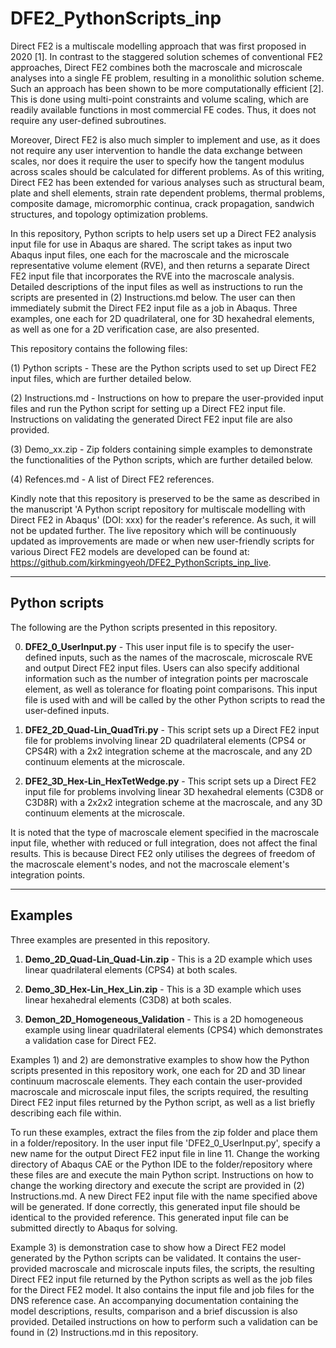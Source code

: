 # DFE2_PythonScripts_inp

Direct FE2 is a multiscale modelling approach that was first proposed in 2020 [1]. In contrast to the staggered solution schemes of conventional FE2 approaches, Direct FE2 combines both the macroscale and microscale analyses into a single FE problem, resulting in a monolithic solution scheme. Such an approach has been shown to be more computationally efficient [2]. This is done using multi-point constraints and volume scaling, which are readily available functions in most commercial FE codes. Thus, it does not require any user-defined subroutines. 

Moreover, Direct FE2 is also much simpler to implement and use, as it does not require any user intervention to handle the data exchange between scales, nor does it require the user to specify how the tangent modulus across scales should be calculated for different problems. As of this writing, Direct FE2 has been extended for various analyses such as structural beam, plate and shell elements, strain rate dependent problems, thermal problems, composite damage, micromorphic continua, crack propagation, sandwich structures, and topology optimization problems. 

In this repository, Python scripts to help users set up a Direct FE2 analysis input file for use in Abaqus are shared. The script takes as input two Abaqus input files, one each for the macroscale and the microscale representative volume element (RVE), and then returns a separate Direct FE2 input file that incorporates the RVE into the macroscale analysis. Detailed descriptions of the input files as well as instructions to run the scripts are presented in (2) Instructions.md below. The user can then immediately submit the Direct FE2 input file as a job in Abaqus. Three examples, one each for 2D quadrilateral, one for 3D hexahedral elements, as well as one for a 2D verification case, are also presented.

This repository contains the following files:

(1) Python scripts - These are the Python scripts used to set up Direct FE2 input files, which are further detailed below.

(2) Instructions.md - Instructions on how to prepare the user-provided input files and run the Python script for setting up a Direct FE2 input file. Instructions on validating the generated Direct FE2 input file are also provided. 

(3) Demo_xx.zip - Zip folders containing simple examples to demonstrate the functionalities of the Python scripts, which are further detailed below. 

(4) Refences.md - A list of Direct FE2 references.

Kindly note that this repository is preserved to be the same as described in the manuscript 'A Python script repository for multiscale modelling with Direct FE2 in Abaqus' (DOI: xxx) for the reader's reference. As such, it will not be updated further. The live repository which will be continuously updated as improvements are made or when new user-friendly scripts for various Direct FE2 models are developed can be found at: https://github.com/kirkmingyeoh/DFE2_PythonScripts_inp_live.

-----
Python scripts
-----
The following are the Python scripts presented in this repository. 

0) **DFE2_0_UserInput.py** - This user input file is to specify the user-defined inputs, such as the names of the macroscale, microscale RVE and output Direct FE2 input files. Users can also specify additional information such as the number of integration points per macroscale element, as well as tolerance for floating point comparisons. This input file is used with and will be called by the other Python scripts to read the user-defined inputs. 

1) **DFE2_2D_Quad-Lin_QuadTri.py** - This script sets up a Direct FE2 input file for problems involving linear 2D quadrilateral elements (CPS4 or CPS4R) with a 2x2 integration scheme at the macroscale, and any 2D continuum elements at the microscale. 

2) **DFE2_3D_Hex-Lin_HexTetWedge.py** - This script sets up a Direct FE2 input file for problems involving linear 3D hexahedral elements (C3D8 or C3D8R) with a 2x2x2 integration scheme at the macroscale, and any 3D continuum elements at the microscale.

It is noted that the type of macroscale element specified in the macroscale input file, whether with reduced or full integration, does not affect the final results. This is because Direct FE2 only utilises the degrees of freedom of the macroscale element's nodes, and not the macroscale element's integration points. 

-----
Examples
-----
Three examples are presented in this repository.

1) **Demo_2D_Quad-Lin_Quad-Lin.zip** - This is a 2D example which uses linear quadrilateral elements (CPS4) at both scales. 
   
2) **Demo_3D_Hex-Lin_Hex_Lin.zip** - This is a 3D example which uses linear hexahedral elements (C3D8) at both scales. 

3) **Demon_2D_Homogeneous_Validation** - This is a 2D homogeneous example using linear quadrilateral elements (CPS4) which demonstrates a validation case for Direct FE2. 

Examples 1) and 2) are demonstrative examples to show how the Python scripts presented in this repository work, one each for 2D and 3D linear continuum macroscale elements. They each contain the user-provided macroscale and microscale input files, the scripts required, the resulting Direct FE2 input files returned by the Python script, as well as a list briefly describing each file within. 

To run these examples, extract the files from the zip folder and place them in a folder/repository. In the user input file 'DFE2_0_UserInput.py', specify a new name for the output Direct FE2 input file in line 11. Change the working directory of Abaqus CAE or the Python IDE to the folder/repository where these files are and execute the main Python script. Instructions on how to change the working directory and execute the script are provided in (2) Instructions.md. A new Direct FE2 input file with the name specified above will be generated. If done correctly, this generated input file should be identical to the provided reference. This generated input file can be submitted directly to Abaqus for solving.

Example 3) is demonstration case to show how a Direct FE2 model generated by the Python scripts can be validated. It contains the user-provided macroscale and microscale inputs files, the scripts, the resulting Direct FE2 input file returned by the Python scripts as well as the job files for the Direct FE2 model. It also contains the input file and job files for the DNS reference case. An accompanying documentation containing the model descriptions, results, comparison and a brief discussion is also provided. Detailed instructions on how to perform such a validation can be found in (2) Instructions.md in this repository. 

